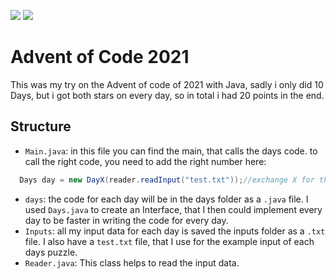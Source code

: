 ![](https://img.shields.io/badge/stars%20⭐-20-yellow)
![](https://img.shields.io/badge/days%20completed%20📅-10-blue)

# Advent of Code 2021

This was my try on the Advent of code of 2021 with Java, sadly i only did 10 Days, but i got both stars on every day, so in total i had 20 points in the end.

## Structure
- `Main.java`: in this file you can find the main, that calls the days code. to call the right code, you need to add the right number here:
```java
  Days day = new DayX(reader.readInput("test.txt"));//exchange X for the number of the day
```
- `days`: the code for each day will be in the days folder as a `.java` file. I used `Days.java` to create an Interface, that I then could implement every day to be faster in writing the code for every day.
- `Inputs`: all my input data for each day is saved the inputs folder as a `.txt` file. I also have a `test.txt` file, that I use for the example input of each days puzzle.
- `Reader.java`: This class helps to read the input data.
